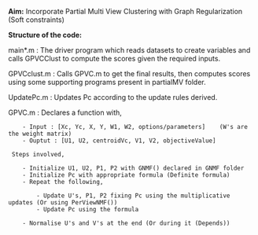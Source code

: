 **Aim:** Incorporate Partial Multi View Clustering with Graph Regularization (Soft constraints)

**Structure of the code:**

main*.m : The driver program which reads datasets to create variables and calls GPVCClust to compute the scores given the required inputs.

GPVCclust.m : Calls GPVC.m to get the final results, then computes scores using some supporting programs present in partialMV folder.

UpdatePc.m : Updates Pc according to the update rules derived.

GPVC.m : Declares a function with,
	
		- Input : [Xc, Yc, X, Y, W1, W2, options/parameters]	(W's are the weight matrix)
		- Ouptut : [U1, U2, centroidVc, V1, V2, objectiveValue]
	
	 Steps involved,
	
		- Initialize U1, U2, P1, P2 with GNMF() declared in GNMF folder
		- Initialize Pc with appropriate formula (Definite formula)
		- Repeat the following,
		
			- Update U's, P1, P2 fixing Pc using the multiplicative updates (Or using PerViewNMF())
			- Update Pc using the formula
		
		- Normalise U's and V's at the end (Or during it (Depends))
